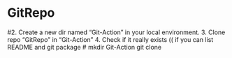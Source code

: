 # GitRepo

#2. Create a new dir named “Git-Action” in your local environment.
3. Clone repo “GitRepo” in “Git-Action”
4. Check if it really exists (( if you can list README and git package # 
mkdir Git-Action
git clone 
